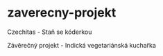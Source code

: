 # zaverecny-projekt

Czechitas - Staň se kóderkou

Závěrečný projekt - Indická vegetariánská kuchařka

